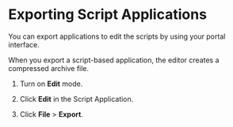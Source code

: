 # Exporting Script Applications

You can export applications to edit the scripts by using your portal interface.

When you export a script-based application, the editor creates a compressed archive file.

1.  Turn on **Edit** mode.

2.  Click **Edit** in the Script Application.

3.  Click **File** \> **Export**.



